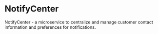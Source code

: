 # NotifyCenter
NotifyCenter -  a microservice to centralize and manage customer contact information and preferences for notifications.
